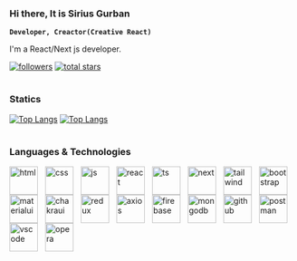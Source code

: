 ### Hi there, It is Sirius Gurban

**`Developer, Creactor(Creative React)`**

I'm a React/Next js developer.

<p align="left">
  <a href="https://github.com/siriusgurban?tab=followers">
    <img alt="followers" title="Follow me on Github" src="https://custom-icon-badges.demolab.com/github/followers/siriusgurban?color=236ad3&amp;labelColor=1155ba&amp;style=for-the-badge&amp;logo=person-add&amp;label=Follow&amp;logoColor=white" style="max-width: 100%;"></a>
<a href="https://github.com/siriusgurban?tab=repositories&amp;sort=stargazers">
    <img alt="total stars" title="Total stars on GitHub" src="https://custom-icon-badges.demolab.com/github/stars/siriusgurban?color=55960c&amp;style=for-the-badge&amp;labelColor=488207&amp;logo=star" style="max-width: 100%;"></a>
</p>


#

### Statics

 <p dir="auto"><a href="https://github.com/siriusgurban?tab=repositories"><img alt="Top Langs" src="https://github-readme-stats.vercel.app/api?username=siriusgurban&show_icons=true&theme=chartreuse-dark" style="max-width: 100%;"></a>
   <a href="https://github.com/siriusgurban?tab=repositories"><img alt="Top Langs" src="https://denvercoder1-github-readme-stats.vercel.app/api/top-langs/?username=siriusgurban&langs_count=8&layout=compact&theme=react&border_color=E4E2E2FF&bg_color=000000FF&title_color=6BD600FF&icon_color=F8D866&hide=Jupyter%20Notebook,Roff" style="max-width: 100%;"></a></p>

#

### Languages & Technologies

<p align="left">
<img align="left" alt="html" width="50px" style="padding-right:10px" src="https://cdn.jsdelivr.net/gh/devicons/devicon@latest/icons/html5/html5-original.svg"/>
<img align="left" alt="css" width="50px" style="padding-right:10px" src="https://cdn.jsdelivr.net/gh/devicons/devicon@latest/icons/css3/css3-original.svg"/>
<img align="left" alt="js" width="50px" style="padding-right:10px" src="https://cdn.jsdelivr.net/gh/devicons/devicon@latest/icons/javascript/javascript-original.svg"/>
<img align="left" alt="react" width="50px" style="padding-right:10px" src="https://cdn.jsdelivr.net/gh/devicons/devicon@latest/icons/react/react-original.svg"/>
<img align="left" alt="ts" width="50px" style="padding-right:10px" src="https://cdn.jsdelivr.net/gh/devicons/devicon@latest/icons/typescript/typescript-original.svg"/>
<img align="left" alt="next" width="50px" style="padding-right:10px" src="https://cdn.jsdelivr.net/gh/devicons/devicon@latest/icons/nextjs/nextjs-original.svg"/>
<img align="left" alt="tailwind" width="50px" style="padding-right:10px" src="https://cdn.jsdelivr.net/gh/devicons/devicon@latest/icons/tailwindcss/tailwindcss-original.svg"/>
<img align="left" alt="bootstrap" width="50px" style="padding-right:10px" src="https://cdn.jsdelivr.net/gh/devicons/devicon@latest/icons/bootstrap/bootstrap-original.svg"/>
<img align="left" alt="materialui" width="50px" style="padding-right:10px" src="https://cdn.jsdelivr.net/gh/devicons/devicon@latest/icons/materialui/materialui-original.svg"/>
<img align="left" alt="chakraui" width="50px" style="padding-right:10px" src="https://cdn.jsdelivr.net/gh/devicons/devicon@latest/icons/chakraui/chakraui-original.svg"/>
<img align="left" alt="redux" width="50px" style="padding-right:10px" src="https://cdn.jsdelivr.net/gh/devicons/devicon@latest/icons/redux/redux-original.svg"/>
<img align="left" alt="axios" width="50px" style="padding-right:10px" src="https://cdn.jsdelivr.net/gh/devicons/devicon@latest/icons/axios/axios-plain.svg"/>
<img align="left" alt="firebase" width="50px" style="padding-right:10px" src="https://cdn.jsdelivr.net/gh/devicons/devicon@latest/icons/firebase/firebase-original.svg"/>
<img align="left" alt="mongodb" width="50px" style="padding-right:10px" src="https://cdn.jsdelivr.net/gh/devicons/devicon@latest/icons/mongodb/mongodb-original.svg"/>
<img align="left" alt="github" width="50px" style="padding-right:10px" src="https://cdn.jsdelivr.net/gh/devicons/devicon@latest/icons/github/github-original.svg"/>
<img align="left" alt="postman" width="50px" style="padding-right:10px" src="https://cdn.jsdelivr.net/gh/devicons/devicon@latest/icons/postman/postman-plain.svg"/>
<img align="left" alt="vscode" width="50px" style="padding-right:10px" src="https://cdn.jsdelivr.net/gh/devicons/devicon@latest/icons/vscode/vscode-original.svg"/>
<img align="left" alt="opera" width="50px" style="padding-right:10px" src="https://cdn.jsdelivr.net/gh/devicons/devicon@latest/icons/opera/opera-original.svg"/>
</p>







<!--
**siriusgurban/siriusgurban** is a ✨ _special_ ✨ repository because its `README.md` (this file) appears on your GitHub profile.

Here are some ideas to get you started:

- 🔭 I’m currently working on ...
- 🌱 I’m currently learning ...
- 👯 I’m looking to collaborate on ...
- 🤔 I’m looking for help with ...
- 💬 Ask me about ...
- 📫 How to reach me: ...
- 😄 Pronouns: ...
- ⚡ Fun fact: ...
-->
